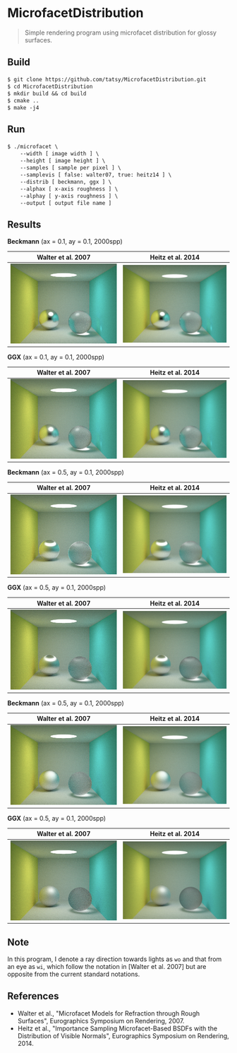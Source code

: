 MicrofacetDistribution
===

> Simple rendering program using microfacet distribution for glossy surfaces.

## Build

```shell
$ git clone https://github.com/tatsy/MicrofacetDistribution.git
$ cd MicrofacetDistribution
$ mkdir build && cd build
$ cmake ..
$ make -j4
```

## Run

```shell
$ ./microfacet \
    --width [ image width ] \
    --height [ image height ] \
    --samples [ sample per pixel ] \
    --samplevis [ false: walter07, true: heitz14 ] \
    --distrib [ beckmann, ggx ] \
    --alphax [ x-axis roughness ] \
    --alphay [ y-axis roughness ] \
    --output [ output file name ]
```

## Results

**Beckmann** (ax = 0.1, ay = 0.1, 2000spp)

| Walter et al. 2007 | Heitz et al. 2014 |
|:------------------:|:-----------------:|
| ![beckmann_walter07_0.1_0.1][1] | ![beckmann_heitz14_0.1_0.1][2] |

  [1]: results/beckmann_walter07_0.1_0.1.png
  [2]: results/beckmann_heitz14_0.1_0.1.png

**GGX** (ax = 0.1, ay = 0.1, 2000spp)

| Walter et al. 2007 | Heitz et al. 2014 |
|:------------------:|:-----------------:|
| ![ggx_walter07_0.1_0.1][3] | ![ggx_heitz14_0.1_0.1][4] |

  [3]: results/ggx_walter07_0.1_0.1.png
  [4]: results/ggx_heitz14_0.1_0.1.png

**Beckmann** (ax = 0.5, ay = 0.1, 2000spp)

| Walter et al. 2007 | Heitz et al. 2014 |
|:------------------:|:-----------------:|
| ![beckmann_walter07_0.5_0.1][5] | ![beckmann_heitz14_0.5_0.1][6] |

  [5]: results/beckmann_walter07_0.5_0.1.png
  [6]: results/beckmann_heitz14_0.5_0.1.png

**GGX** (ax = 0.5, ay = 0.1, 2000spp)

| Walter et al. 2007 | Heitz et al. 2014 |
|:------------------:|:-----------------:|
| ![ggx_walter07_0.5_0.1][7] | ![ggx_heitz14_0.5_0.1][8] |

  [7]: results/ggx_walter07_0.5_0.1.png
  [8]: results/ggx_heitz14_0.5_0.1.png

**Beckmann** (ax = 0.5, ay = 0.1, 2000spp)

| Walter et al. 2007 | Heitz et al. 2014 |
|:------------------:|:-----------------:|
| ![beckmann_walter07_0.5_0.1][9] | ![beckmann_heitz14_0.5_0.1][10] |

  [9]: results/beckmann_walter07_0.5_0.5.png
  [10]: results/beckmann_heitz14_0.5_0.5.png

**GGX** (ax = 0.5, ay = 0.1, 2000spp)

| Walter et al. 2007 | Heitz et al. 2014 |
|:------------------:|:-----------------:|
| ![ggx_walter07_0.5_0.1][11] | ![ggx_heitz14_0.5_0.1][12] |

  [11]: results/ggx_walter07_0.5_0.5.png
  [12]: results/ggx_heitz14_0.5_0.5.png


## Note

In this program, I denote a ray direction towards lights as `wo` and that from an eye as `wi`, which follow the notation in [Walter et al. 2007] but are opposite from the current standard notations.

## References

* Walter et al., "Microfacet Models for Refraction through Rough Surfaces", Eurographics Symposium on Rendering, 2007.
* Heitz et al., "Importance Sampling Microfacet-Based BSDFs with the Distribution of Visible Normals", Eurographics Symposium on Rendering, 2014.